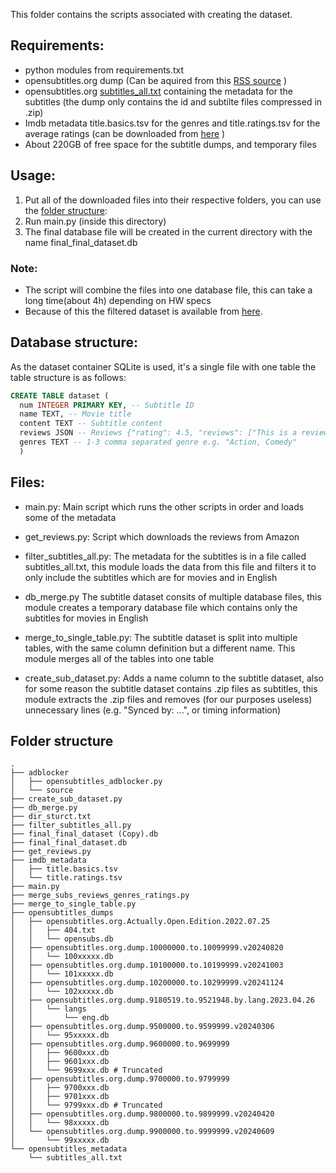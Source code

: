 This folder contains the scripts associated with creating the dataset.

## Requirements:

- python modules from requirements.txt
- opensubtitles.org dump (Can be aquired from this [RSS source](https://github.com/milahu/opensubtitles-scraper/blob/main/release/opensubtitles.org.dump.torrent.rss) )
- opensubtitles.org [subtitles_all.txt](https://dl.opensubtitles.org/addons/export/) containing the metadata for the subtitles (the dump only contains the id and subtilte files compressed in .zip)
- Imdb metadata title.basics.tsv for the genres and title.ratings.tsv for the average ratings (can be downloaded from [here](https://datasets.imdbws.com/) )
- About 220GB of free space for the subtitle dumps, and temporary files 

## Usage:

1. Put all of the downloaded files into their respective folders, you can use the [folder structure](#Folder-structure):
2. Run main.py (inside this directory)
3. The final database file will be created in the current directory with the name final_final_dataset.db

### Note:

- The script will combine the files into one database file, this can take a long time(about 4h) depending on HW specs
- Because of this the filtered dataset is available from [here](downloads).

## Database structure:

As the dataset container SQLite is used, it's a single file with one table the table structure is as follows:

```sql
CREATE TABLE dataset (
  num INTEGER PRIMARY KEY, -- Subtitle ID
  name TEXT, -- Movie title
  content TEXT -- Subtitle content
  reviews JSON -- Reviews {"rating": 4.5, "reviews": ["This is a review",...]}
  genres TEXT -- 1-3 comma separated genre e.g. "Action, Comedy"
  )
```

## Files:

- main.py: Main script which runs the other scripts in order and loads some of the metadata

- get_reviews.py: Script which downloads the reviews from Amazon

- filter_subtitles_all.py: The metadata for the subtitles is in a file called subtitles_all.txt, this module loads the data from this file and filters it to only include the subtitles which are for movies and in English

- db_merge.py The subtitle dataset consits of multiple database files, this module creates a temporary database file which contains only the subtitles for movies in English

- merge_to_single_table.py: The subtitle dataset is split into multiple tables, with the same column definition but a different name. This module merges all of the tables into one table

- create_sub_dataset.py: Adds a name column to the subtitle dataset, also for some reason the subtitle dataset contains .zip files as subtitles, this module extracts the .zip files and removes (for our purposes useless) unnecessary lines (e.g. "Synced by: ...", or timing information)

## Folder structure
```
.
├── adblocker
│   ├── opensubtitles_adblocker.py
│   └── source
├── create_sub_dataset.py
├── db_merge.py
├── dir_sturct.txt
├── filter_subtitles_all.py
├── final_final_dataset (Copy).db
├── final_final_dataset.db
├── get_reviews.py
├── imdb_metadata
│   ├── title.basics.tsv
│   └── title.ratings.tsv
├── main.py
├── merge_subs_reviews_genres_ratings.py
├── merge_to_single_table.py
├── opensubtitles_dumps
│   ├── opensubtitles.org.Actually.Open.Edition.2022.07.25
│   │   ├── 404.txt
│   │   └── opensubs.db
│   ├── opensubtitles.org.dump.10000000.to.10099999.v20240820
│   │   └── 100xxxxx.db
│   ├── opensubtitles.org.dump.10100000.to.10199999.v20241003
│   │   └── 101xxxxx.db
│   ├── opensubtitles.org.dump.10200000.to.10299999.v20241124
│   │   └── 102xxxxx.db
│   ├── opensubtitles.org.dump.9180519.to.9521948.by.lang.2023.04.26
│   │   └── langs
│   │       └── eng.db
│   ├── opensubtitles.org.dump.9500000.to.9599999.v20240306
│   │   └── 95xxxxx.db
│   ├── opensubtitles.org.dump.9600000.to.9699999
│   │   ├── 9600xxx.db
│   │   ├── 9601xxx.db
│   │   └── 9699xxx.db # Truncated
│   ├── opensubtitles.org.dump.9700000.to.9799999
│   │   ├── 9700xxx.db
│   │   ├── 9701xxx.db 
│   │   └── 9799xxx.db # Truncated
│   ├── opensubtitles.org.dump.9800000.to.9899999.v20240420
│   │   └── 98xxxxx.db
│   └── opensubtitles.org.dump.9900000.to.9999999.v20240609
│       └── 99xxxxx.db
└── opensubtitles_metadata
    └── subtitles_all.txt
``` 
